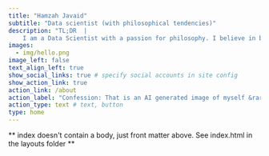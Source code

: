 ```yaml
---
title: "Hamzah Javaid"
subtitle: "Data scientist (with philosophical tendencies)"
description: "TL;DR  |
    I am a Data Scientist with a passion for philosophy. I believe in being a generalist, sitting at the corner of data science + product + strategy. I may or may not have sought the assitance of ChatGPT in writing this introduction ..."
images:
  - img/hello.png
image_left: false
text_align_left: true
show_social_links: true # specify social accounts in site config
show_action_link: true
action_link: /about
action_label: "Confession: That is an AI generated image of myself &rarr;"
action_type: text # text, button
type: home
---
```


** index doesn't contain a body, just front matter above.
See index.html in the layouts folder **
